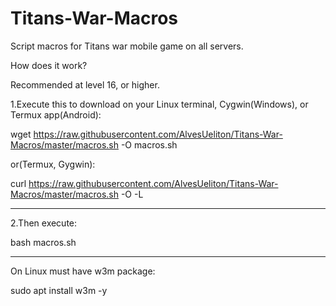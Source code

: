 # Titans-War-Macros
Script macros for Titans war mobile game on all servers.

How does it work?

Recommended at level 16, or higher.


1.Execute this to download on your Linux terminal, Cygwin(Windows), or Termux app(Android):

wget https://raw.githubusercontent.com/AlvesUeliton/Titans-War-Macros/master/macros.sh -O macros.sh

or(Termux, Gygwin):

curl https://raw.githubusercontent.com/AlvesUeliton/Titans-War-Macros/master/macros.sh -O -L

- - - - - - - - -
2.Then execute:

bash macros.sh

- - - - - - - - -
On Linux must have w3m package:

sudo apt install w3m -y
